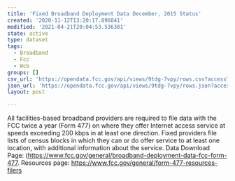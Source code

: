 ```yaml
---
title: 'Fixed Broadband Deployment Data December, 2015 Status'
created: '2020-11-12T13:20:17.896041'
modified: '2021-04-21T20:04:53.536381'
state: active
type: dataset
tags:
  - Broadband
  - Fcc
  - Wcb
groups: []
csv_url: 'https://opendata.fcc.gov/api/views/9tdg-7vpy/rows.csv?accessType=DOWNLOAD'
json_url: 'https://opendata.fcc.gov/api/views/9tdg-7vpy/rows.json?accessType=DOWNLOAD'
layout: post

---
```

All facilities-based broadband providers are required to file data with the FCC twice a year (Form 477) on where they offer Internet access service at speeds exceeding 200 kbps in at least one direction. Fixed providers file lists of census blocks in which they can or do offer service to at least one location, with additional information about the service. Data Download Page: (https://www.fcc.gov/general/broadband-deployment-data-fcc-form-477. Resources page: https://www.fcc.gov/general/form-477-resources-filers
